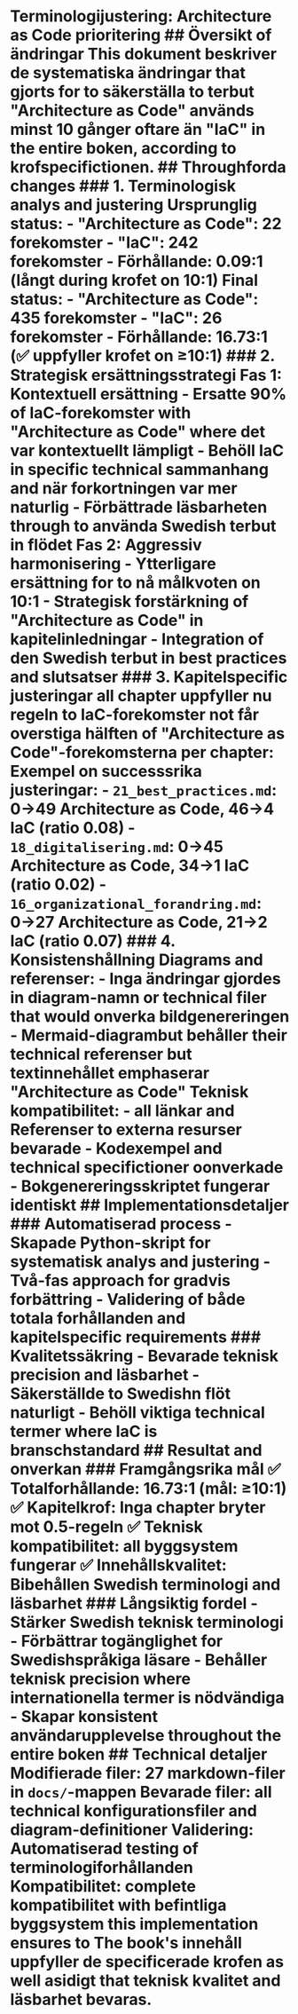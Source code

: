 # Terminologijustering: Architecture as Code prioritering ## Översikt of ändringar This dokument beskriver de systematiska ändringar that gjorts for to säkerställa to terbut "Architecture as Code" används minst 10 gånger oftare än "IaC" in the entire boken, according to krofspecifictionen. ## Throughforda changes ### 1. Terminologisk analys and justering **Ursprunglig status:** - "Architecture as Code": 22 forekomster - "IaC": 242 forekomster - Förhållande: 0.09:1 (långt during krofet on 10:1) **Final status:** - "Architecture as Code": 435 forekomster - "IaC": 26 forekomster - Förhållande: 16.73:1 (✅ uppfyller krofet on ≥10:1) ### 2. Strategisk ersättningsstrategi **Fas 1: Kontextuell ersättning** - Ersatte 90% of IaC-forekomster with "Architecture as Code" where det var kontextuellt lämpligt - Behöll IaC in specific technical sammanhang and när forkortningen var mer naturlig - Förbättrade läsbarheten through to använda Swedish terbut in flödet **Fas 2: Aggressiv harmonisering** - Ytterligare ersättning for to nå målkvoten on 10:1 - Strategisk forstärkning of "Architecture as Code" in kapitelinledningar - Integration of den Swedish terbut in best practices and slutsatser ### 3. Kapitelspecific justeringar all chapter uppfyller nu regeln to IaC-forekomster not får overstiga hälften of "Architecture as Code"-forekomsterna per chapter: **Exempel on successsrika justeringar:** - `21_best_practices.md`: 0→49 Architecture as Code, 46→4 IaC (ratio 0.08) - `18_digitalisering.md`: 0→45 Architecture as Code, 34→1 IaC (ratio 0.02) - `16_organizational_forandring.md`: 0→27 Architecture as Code, 21→2 IaC (ratio 0.07) ### 4. Konsistenshållning **Diagrams and referenser:** - Inga ändringar gjordes in diagram-namn or technical filer that would onverka bildgenereringen - Mermaid-diagrambut behåller their technical referenser but textinnehållet emphaserar "Architecture as Code" **Teknisk kompatibilitet:** - all länkar and Referenser to externa resurser bevarade - Kodexempel and technical specifictioner oonverkade - Bokgenereringsskriptet fungerar identiskt ## Implementationsdetaljer ### Automatiserad process - Skapade Python-skript for systematisk analys and justering - Två-fas approach for gradvis forbättring - Validering of både totala forhållanden and kapitelspecific requirements ### Kvalitetssäkring - Bevarade teknisk precision and läsbarhet - Säkerställde to Swedishn flöt naturligt - Behöll viktiga technical termer where IaC is branschstandard ## Resultat and onverkan ### Framgångsrika mål ✅ **Totalforhållande**: 16.73:1 (mål: ≥10:1) ✅ **Kapitelkrof**: Inga chapter bryter mot 0.5-regeln ✅ **Teknisk kompatibilitet**: all byggsystem fungerar ✅ **Innehållskvalitet**: Bibehållen Swedish terminologi and läsbarhet ### Långsiktig fordel - Stärker Swedish teknisk terminologi - Förbättrar togänglighet for Swedishspråkiga läsare - Behåller teknisk precision where internationella termer is nödvändiga - Skapar konsistent användarupplevelse throughout the entire boken ## Technical detaljer **Modifierade filer:** 27 markdown-filer in `docs/`-mappen **Bevarade filer:** all technical konfigurationsfiler and diagram-definitioner **Validering:** Automatiserad testing of terminologiforhållanden **Kompatibilitet:** complete kompatibilitet with befintliga byggsystem this implementation ensures to The book's innehåll uppfyller de specificerade krofen as well asidigt that teknisk kvalitet and läsbarhet bevaras.